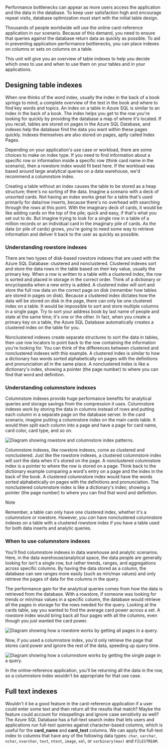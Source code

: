 Performance bottlenecks can appear as more users access the application and the data in the database. To keep user satisfaction high and encourage repeat visits, database optimization must start with the initial table design.

Thousands of people worldwide will use the online card-reference application in our scenario. Because of this demand, you need to ensure that queries against the database return data as quickly as possible. To aid in preventing application-performance bottlenecks, you can place indexes on columns or sets on columns on a table.

This unit will give you an overview of table indexes to help you decide which ones to use and when to use them on your tables and in your applications.

## Designing table indexes

When one thinks of the word index, usually the index in the back of a book springs to mind; a complete overview of the text in the book and where to find key words and topics. An index on a table in Azure SQL is similar to an index in the back of a book. The index helps you get to the row you're looking for quickly by providing the database a map of where it's located. If you recall, tables are stored on pages in the Azure SQL Database, and indexes help the database find the data you want within these pages quickly. Indexes themselves are also stored on pages, aptly called Index Pages.

Depending on your application's use case or workload, there are some choices to make on index type. If you need to find information about a specific row or information inside a specific row (think card name in the scenario), then a rowstore index would fit best here. If the workload was based around large analytical queries on a data warehouse, we'd recommend a columnstore index.

Creating a table without an index causes the table to be stored as a heap structure; there's no sorting of the data. Imagine a scenario with a deck of unsorted cards. Not having an index works great for a table that's used primarily for data/row inserts, because there's no overhead with searching through the rows at this point. With the imaginary deck of cards, it would be like adding cards on the top of the pile; quick and easy, if that's what you set out to do. But imagine trying to look for a single row in a table of a million records or an individual card in the imaginary pile of cards. As the data (or pile of cards) grows, you're going to need some way to retrieve information and deliver it back to the user as quickly as possible.

### Understanding rowstore indexes

There are two types of disk-based rowstore indexes that are used with the Azure SQL Database: clustered and nonclustered. Clustered indexes sort and store the data rows in the table based on their key value, usually the primary key. When a row is written to a table with a clustered index, the row is sorted and placed in storage in the correct order. Think of a dictionary or encyclopedia when a new entry is added. A clustered index will sort and store the full row data on the correct page on disk (remember how tables are stored in pages on disk). Because a clustered index dictates how the data will be stored on disk in the page, there can only be one clustered index on a table. It would be impossible to sort and store multiple columns in a single page. Try to sort your address book by last name of people and state at the same time; it's one or the other. In fact, when you create a primary key on a table, the Azure SQL Database automatically creates a clustered index on the table for you.

Nonclustered indexes create separate structures to sort the data in tables, then use row locators to point back to the row containing the information you're looking for. You can think of the differences between clustered and nonclustered indexes with this example. A clustered index is similar to how a dictionary has words sorted alphabetically on pages with the definitions and pronunciation all in the same place. A nonclustered index is like a dictionary's index, showing a pointer (the page number) to where you can find that word and definition.

### Understanding columnstore indexes

Columnstore indexes provide huge performance benefits for analytical queries and storage savings from the compression it uses. Columnstore indexes work by storing the data in columns instead of rows and putting each column in a separate page on the database server. In the card scenario, imagine putting a columnstore index on the main cards table. It would then split each column into a page and have a page for card name, card color, card type, and so on.

![Diagram showing rowstore and columnstore index patterns.](../media/index-2.png)

Columnstore indexes, like rowstore indexes, come as clustered and nonclustered. Just like the rowstore indexes, a clustered columnstore index will sort the data when it's stored on the page. A nonclustered columnstore index is a pointer to where the row is stored on a page. Think back to the dictionary example comparing a word's entry on a page and the index in the back of the book. A clustered columnstore index would have the words sorted alphabetically on pages with the definitions and pronunciation. The nonclustered columnstore index is like a dictionary's index; showing a pointer (the page number) to where you can find that word and definition.

> [!NOTE]
> Remember, a table can only have one clustered index, whether it's a columnstore or rowstore. However, you *can* have nonclustered columnstore indexes on a table with a clustered rowstore index if you have a table used for both data inserts and analytic queries.

### When to use columnstore indexes

You'll find columnstore indexes in data warehouse and analytic scenarios. Here, in the data warehouse/analytical space, the data people are generally looking for isn't a single row, but rather trends, ranges, and aggregations across specific columns. By having the data stored as a column, the database can see ranges more easily (such as min/max values) and only retrieve the pages of data for the columns in the query.

The performance gain for the analytical queries comes from how the data is retrieved from the database. With a rowstore, if someone was looking for trends or min/max values in a specific column, the database would retrieve all the pages in storage for the rows needed for the query. Looking at the cards table, say you wanted to find the average card power across a set. A rowstore index would bring back all four pages with all the columns, even though you just wanted the card power.

![Diagram showing how a rowstore works by getting all pages in a query.](../media/index-3.png)

Now, if you used a columnstore index, you'd only retrieve the page that stores card power and ignore the rest of the data, speeding up query time.

![Diagram showing how a columnstore works by getting the single page in a query.](../media/index-4a.png)

In the online-reference application, you'll be returning all the data in the row, so a columnstore index wouldn't be appropriate for that use case.

## Full text indexes

Wouldn't it be a good feature in the card-reference application if a user could enter some text and then return all the results that match? Maybe the feature could account for misspellings and ignore case sensitivity as well? The Azure SQL Database has a full-text search index that lets users and applications run full-text queries against character-based columns, which is useful for the **card_name** and **card_text** columns. We can apply the full-text index to columns that have any of the following data types: `char`, `varchar`, `nchar`, `nvarchar`, `text`, `ntext`, `image`, `xml`, or `varbinary(max)` and `FILESTREAM`.

